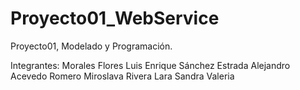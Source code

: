 # Proyecto01_WebService
Proyecto01, Modelado y Programación.

Integrantes:
  Morales Flores Luis Enrique
  Sánchez Estrada Alejandro
  Acevedo Romero Miroslava
  Rivera Lara Sandra Valeria
